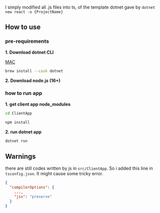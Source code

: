 I simply modified all .js files into ts, of the template dotnet gave by `dotnet new react -o {ProjectName}`

## How to use

### pre-requirements

**1. Download dotnet CLI**

[MAC](https://formulae.brew.sh/cask/dotnet)

```sh
brew install --cask dotnet
```

**2. Download node.js (16+)**

### how to run app

**1. get client app node_modules**

```sh
cd ClientApp
```

```sh
npm install
```

**2. run dotnet app**

```sh
dotnet run
```

## Warnings

there are still codes written by js in `src/ClientApp`. So i added this line in `tsconfig.json`. It might cause some tricky error.

```json
{
  "compilerOptions": {
    ...,
    "jsx": "preserve"
  }
}
```
